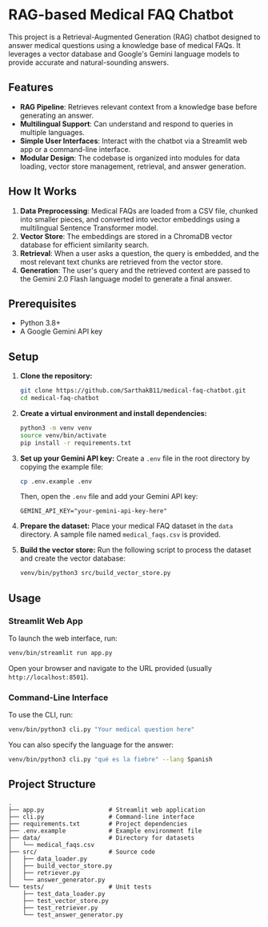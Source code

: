 # RAG-based Medical FAQ Chatbot

This project is a Retrieval-Augmented Generation (RAG) chatbot designed to answer medical questions using a knowledge base of medical FAQs. It leverages a vector database and Google's Gemini language models to provide accurate and natural-sounding answers.

## Features

- **RAG Pipeline**: Retrieves relevant context from a knowledge base before generating an answer.
- **Multilingual Support**: Can understand and respond to queries in multiple languages.
- **Simple User Interfaces**: Interact with the chatbot via a Streamlit web app or a command-line interface.
- **Modular Design**: The codebase is organized into modules for data loading, vector store management, retrieval, and answer generation.

## How It Works

1.  **Data Preprocessing**: Medical FAQs are loaded from a CSV file, chunked into smaller pieces, and converted into vector embeddings using a multilingual Sentence Transformer model.
2.  **Vector Store**: The embeddings are stored in a ChromaDB vector database for efficient similarity search.
3.  **Retrieval**: When a user asks a question, the query is embedded, and the most relevant text chunks are retrieved from the vector store.
4.  **Generation**: The user's query and the retrieved context are passed to the Gemini 2.0 Flash language model to generate a final answer.

## Prerequisites

- Python 3.8+
- A Google Gemini API key

## Setup

1.  **Clone the repository:**
    ```bash
    git clone https://github.com/SarthakB11/medical-faq-chatbot.git
    cd medical-faq-chatbot
    ```

2.  **Create a virtual environment and install dependencies:**
    ```bash
    python3 -m venv venv
    source venv/bin/activate
    pip install -r requirements.txt
    ```

3.  **Set up your Gemini API key:**
    Create a `.env` file in the root directory by copying the example file:
    ```bash
    cp .env.example .env
    ```
    Then, open the `.env` file and add your Gemini API key:
    ```
    GEMINI_API_KEY="your-gemini-api-key-here"
    ```

4.  **Prepare the dataset:**
    Place your medical FAQ dataset in the `data` directory. A sample file named `medical_faqs.csv` is provided.

5.  **Build the vector store:**
    Run the following script to process the dataset and create the vector database:
    ```bash
    venv/bin/python3 src/build_vector_store.py
    ```

## Usage

### Streamlit Web App

To launch the web interface, run:
```bash
venv/bin/streamlit run app.py
```
Open your browser and navigate to the URL provided (usually `http://localhost:8501`).

### Command-Line Interface

To use the CLI, run:
```bash
venv/bin/python3 cli.py "Your medical question here"
```
You can also specify the language for the answer:
```bash
venv/bin/python3 cli.py "qué es la fiebre" --lang Spanish
```

## Project Structure

```
.
├── app.py                  # Streamlit web application
├── cli.py                  # Command-line interface
├── requirements.txt        # Project dependencies
├── .env.example            # Example environment file
├── data/                   # Directory for datasets
│   └── medical_faqs.csv
├── src/                    # Source code
│   ├── data_loader.py
│   ├── build_vector_store.py
│   ├── retriever.py
│   └── answer_generator.py
└── tests/                  # Unit tests
    ├── test_data_loader.py
    ├── test_vector_store.py
    ├── test_retriever.py
    └── test_answer_generator.py
```
